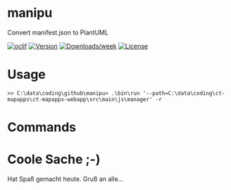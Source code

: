 manipu
======

Convert manifest.json to PlantUML

[![oclif](https://img.shields.io/badge/cli-oclif-brightgreen.svg)](https://oclif.io)
[![Version](https://img.shields.io/npm/v/manipu.svg)](https://npmjs.org/package/manipu)
[![Downloads/week](https://img.shields.io/npm/dw/manipu.svg)](https://npmjs.org/package/manipu)
[![License](https://img.shields.io/npm/l/manipu.svg)](https://github.com/schneiderlars/manipu/blob/master/package.json)

<!-- toc -->
# Usage
<!-- usage -->

``` 
>> C:\data\coding\github\manipu> .\bin\run '--path=C:\data\coding\ct-mapapps\ct-mapapps-webapp\src\main\js\manager' -r
```
# Commands
<!-- commands -->

# Coole Sache ;-) 
Hat Spaß gemacht heute. Gruß an alle... 
